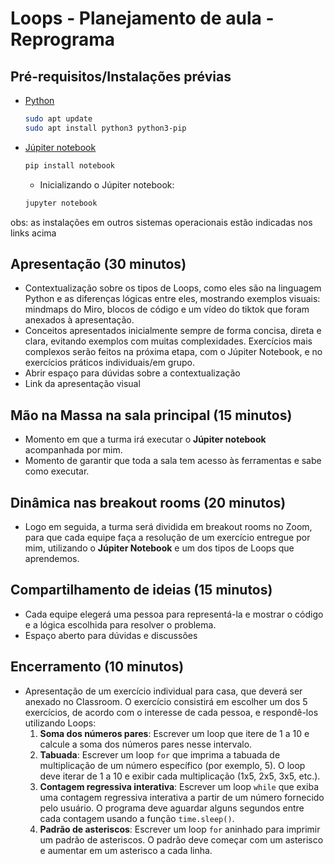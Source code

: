 # Loops - Planejamento de aula - Reprograma

## Pré-requisitos/Instalações prévias

- [Python](https://www.python.org/downloads/)
    
    ```bash
    sudo apt update
    sudo apt install python3 python3-pip
    ```
    
- [Júpiter notebook](https://jupyter.org/install)
    
    ```bash
    pip install notebook
    ```
    
    - Inicializando o Júpiter notebook:
    
    ```bash
    jupyter notebook
    ```
    

obs: as instalações em outros sistemas operacionais estão indicadas nos links acima

## Apresentação (30 minutos)

- Contextualização sobre os tipos de Loops, como eles são na linguagem Python e as diferenças lógicas entre eles, mostrando exemplos visuais: mindmaps do Miro, blocos de código e um vídeo do tiktok que foram anexados à apresentação.
- Conceitos apresentados inicialmente sempre de forma concisa, direta e clara, evitando exemplos com muitas complexidades. Exercícios mais complexos serão feitos na próxima etapa, com o Júpiter Notebook, e no exercícios práticos individuais/em grupo.
- Abrir espaço para dúvidas sobre a contextualização
- Link da apresentação visual

## Mão na Massa na sala principal (15 minutos)

- Momento em que a turma irá executar o **Júpiter notebook** acompanhada por mim.
- Momento de garantir que toda a sala tem acesso às ferramentas e sabe como executar.

## Dinâmica nas breakout rooms (20 minutos)

- Logo em seguida, a turma será dividida em breakout rooms no Zoom, para que cada equipe faça a resolução de um exercício entregue por mim, utilizando o **Júpiter Notebook** e um dos tipos de Loops que aprendemos.

## Compartilhamento de ideias (15 minutos)

- Cada equipe elegerá uma pessoa para representá-la e mostrar o código e a lógica escolhida para resolver o problema.
- Espaço aberto para dúvidas e discussões

## Encerramento (10 minutos)

- Apresentação de um exercício individual para casa, que deverá ser anexado no Classroom. O exercício consistirá em escolher um dos 5 exercícios, de acordo com o interesse de cada pessoa, e respondê-los utilizando Loops:
    1. **Soma dos números pares**: Escrever um loop que itere de 1 a 10 e calcule a soma dos números pares nesse intervalo.
    2. **Tabuada**: Escrever um loop `for` que imprima a tabuada de multiplicação de um número específico (por exemplo, 5). O loop deve iterar de 1 a 10 e exibir cada multiplicação (1x5, 2x5, 3x5, etc.).
    3. **Contagem regressiva interativa**: Escrever um loop `while` que exiba uma contagem regressiva interativa a partir de um número fornecido pelo usuário. O programa deve aguardar alguns segundos entre cada contagem usando a função `time.sleep()`.
    4. **Padrão de asteriscos**: Escrever um loop `for` aninhado para imprimir um padrão de asteriscos. O padrão deve começar com um asterisco e aumentar em um asterisco a cada linha.
